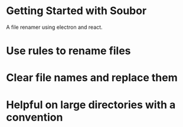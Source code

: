 # Getting Started with Soubor

A file renamer using electron and react.

# Use rules to rename files

# Clear file names and replace them

# Helpful on large directories with a convention